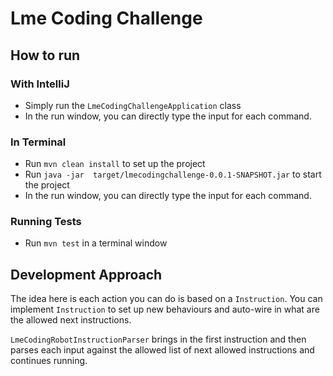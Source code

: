 # Lme Coding Challenge

## How to run
### With IntelliJ
* Simply run the `LmeCodingChallengeApplication` class
* In the run window, you can directly type the input for each command.

### In Terminal
* Run `mvn clean install` to set up the project
* Run `java -jar  target/lmecodingchallenge-0.0.1-SNAPSHOT.jar` to start the project
* In the run window, you can directly type the input for each command.


### Running Tests
* Run `mvn test` in a terminal window

## Development Approach
The idea here is each action you can do is based on a `Instruction`.
You can implement `Instruction` to set up new behaviours and auto-wire in what are the allowed next instructions.

`LmeCodingRobotInstructionParser` brings in the first instruction and then parses each input against the allowed list of next allowed instructions and continues running.